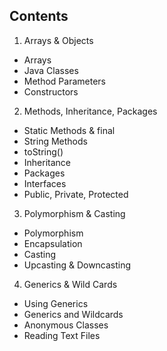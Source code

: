 ## Contents
1. Arrays & Objects
  * Arrays
  * Java Classes
  * Method Parameters
  * Constructors
2. Methods, Inheritance, Packages
  * Static Methods & final
  * String Methods
  * toString()
  * Inheritance
  * Packages
  * Interfaces
  * Public, Private, Protected
3. Polymorphism & Casting
  * Polymorphism
  * Encapsulation
  * Casting
  * Upcasting & Downcasting
4. Generics & Wild Cards
  * Using Generics
  * Generics and Wildcards
  * Anonymous Classes
  * Reading Text Files
